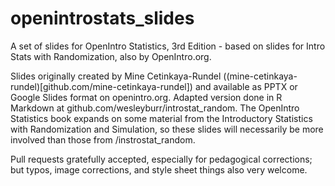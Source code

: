 # openintrostats_slides
A set of slides for OpenIntro Statistics, 3rd Edition - based on slides for Intro Stats with Randomization, also by OpenIntro.org.

Slides originally created by Mine Cetinkaya-Rundel ((mine-cetinkaya-rundel)[github.com/mine-cetinkaya-rundel]) and available as PPTX or Google Slides format on openintro.org. Adapted version done in R Markdown at github.com/wesleyburr/introstat_random. The OpenIntro Statistics book expands on some material from the Introductory Statistics with Randomization and Simulation, so these slides will necessarily be more involved than those from /instrostat_random. 

Pull requests gratefully accepted, especially for pedagogical corrections; but typos, image corrections, and style sheet things also very welcome.
